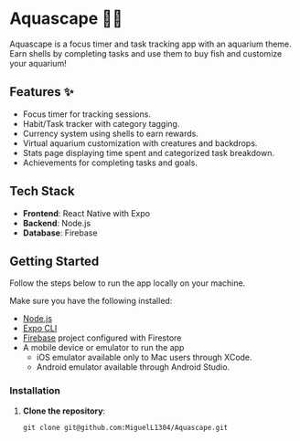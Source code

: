 # Aquascape 🌊🐠

Aquascape is a focus timer and task tracking app with an aquarium theme. 
Earn shells by completing tasks and use them to buy fish and customize your aquarium! 

## Features ✨
- Focus timer for tracking sessions.
- Habit/Task tracker with category tagging.
- Currency system using shells to earn rewards.
- Virtual aquarium customization with creatures and backdrops.
- Stats page displaying time spent and categorized task breakdown.
- Achievements for completing tasks and goals.

## Tech Stack
- **Frontend**: React Native with Expo
- **Backend**: Node.js
- **Database**: Firebase

## Getting Started
Follow the steps below to run the app locally on your machine.

Make sure you have the following installed:
- [Node.js](https://nodejs.org/)
- [Expo CLI](https://expo.dev/)
- [Firebase](https://firebase.google.com/) project configured with Firestore
- A mobile device or emulator to run the app
  - iOS emulator available only to Mac users through XCode.
  - Android emulator available through Android Studio.
 
### Installation
1. **Clone the repository**:
   ```
   git clone git@github.com:MiguelL1304/Aquascape.git
   ```
